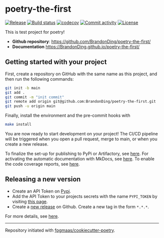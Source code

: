 # poetry-the-first

[![Release](https://img.shields.io/github/v/release/BrandonDing/poetry-the-first)](https://img.shields.io/github/v/release/BrandonDing/poetry-the-first)
[![Build status](https://img.shields.io/github/actions/workflow/status/BrandonDing/poetry-the-first/main.yml?branch=main)](https://github.com/BrandonDing/poetry-the-first/actions/workflows/main.yml?query=branch%3Amain)
[![codecov](https://codecov.io/gh/BrandonDing/poetry-the-first/branch/main/graph/badge.svg)](https://codecov.io/gh/BrandonDing/poetry-the-first)
[![Commit activity](https://img.shields.io/github/commit-activity/m/BrandonDing/poetry-the-first)](https://img.shields.io/github/commit-activity/m/BrandonDing/poetry-the-first)
[![License](https://img.shields.io/github/license/BrandonDing/poetry-the-first)](https://img.shields.io/github/license/BrandonDing/poetry-the-first)

This is test project for poetry!

- **Github repository**: <https://github.com/BrandonDing/poetry-the-first/>
- **Documentation** <https://BrandonDing.github.io/poetry-the-first/>

## Getting started with your project

First, create a repository on GitHub with the same name as this project, and then run the following commands:

``` bash
git init -b main
git add .
git commit -m "init commit"
git remote add origin git@github.com:BrandonDing/poetry-the-first.git
git push -u origin main
```

Finally, install the environment and the pre-commit hooks with 

```bash
make install
```

You are now ready to start development on your project! The CI/CD
pipeline will be triggered when you open a pull request, merge to main,
or when you create a new release.

To finalize the set-up for publishing to PyPi or Artifactory, see
[here](https://fpgmaas.github.io/cookiecutter-poetry/features/publishing/#set-up-for-pypi).
For activating the automatic documentation with MkDocs, see
[here](https://fpgmaas.github.io/cookiecutter-poetry/features/mkdocs/#enabling-the-documentation-on-github).
To enable the code coverage reports, see [here](https://fpgmaas.github.io/cookiecutter-poetry/features/codecov/).

## Releasing a new version

- Create an API Token on [Pypi](https://pypi.org/).
- Add the API Token to your projects secrets with the name `PYPI_TOKEN` by visiting 
[this page](https://github.com/BrandonDing/poetry-the-first/settings/secrets/actions/new).
- Create a [new release](https://github.com/BrandonDing/poetry-the-first/releases/new) on Github. 
Create a new tag in the form ``*.*.*``.

For more details, see [here](https://fpgmaas.github.io/cookiecutter-poetry/features/cicd/#how-to-trigger-a-release).

---

Repository initiated with [fpgmaas/cookiecutter-poetry](https://github.com/fpgmaas/cookiecutter-poetry).